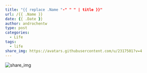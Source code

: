 ```yaml
---
title: "{{ replace .Name "-" " " | title }}"
url: /{{ .Name }}
date: {{ .Date }}
author: androchentw
type: post
categories:
  - Life
tags: 
  - life
share_img: https://avatars.githubusercontent.com/u/2317501?v=4
---
```


![share_img](https://avatars.githubusercontent.com/u/2317501?v=4)
